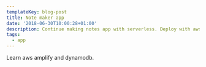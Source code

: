 ```yaml
---
templateKey: blog-post
title: Note maker app
date: '2018-06-30T10:00:28+01:00'
description: Continue making notes app with serverless. Deploy with aws.
tags:
  - app
---
```

Learn aws amplify and dynamodb.
